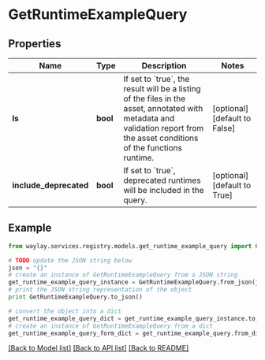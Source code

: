 # GetRuntimeExampleQuery


## Properties

Name | Type | Description | Notes
------------ | ------------- | ------------- | -------------
**ls** | **bool** | If set to &#x60;true&#x60;, the result will be a listing of the files in the asset, annotated with metadata and validation report from the asset conditions of the functions runtime. | [optional] [default to False]
**include_deprecated** | **bool** | If set to &#x60;true&#x60;, deprecated runtimes will be included in the query. | [optional] [default to True]

## Example

```python
from waylay.services.registry.models.get_runtime_example_query import GetRuntimeExampleQuery

# TODO update the JSON string below
json = "{}"
# create an instance of GetRuntimeExampleQuery from a JSON string
get_runtime_example_query_instance = GetRuntimeExampleQuery.from_json(json)
# print the JSON string representation of the object
print GetRuntimeExampleQuery.to_json()

# convert the object into a dict
get_runtime_example_query_dict = get_runtime_example_query_instance.to_dict()
# create an instance of GetRuntimeExampleQuery from a dict
get_runtime_example_query_form_dict = get_runtime_example_query.from_dict(get_runtime_example_query_dict)
```
[[Back to Model list]](../README.md#documentation-for-models) [[Back to API list]](../README.md#documentation-for-api-endpoints) [[Back to README]](../README.md)


